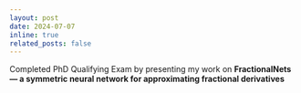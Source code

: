 ```yaml
---
layout: post
date: 2024-07-07
inline: true
related_posts: false
---
```


Completed PhD Qualifying Exam by presenting my work on **FractionalNets — a symmetric neural network for approximating fractional derivatives**